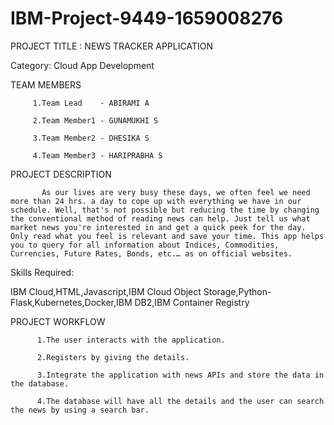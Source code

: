 # IBM-Project-9449-1659008276
PROJECT TITLE : NEWS TRACKER APPLICATION


Category: Cloud App Development



TEAM MEMBERS 
         
         1.Team Lead    - ABIRAMI A
         
         2.Team Member1 - GUNAMUKHI S
         
         3.Team Member2 - DHESIKA S
         
         4.Team Member3 - HARIPRABHA S
         

PROJECT DESCRIPTION         

           As our lives are very busy these days, we often feel we need more than 24 hrs. a day to cope up with everything we have in our schedule. Well, that's not possible but reducing the time by changing the conventional method of reading news can help. Just tell us what market news you're interested in and get a quick peek for the day. Only read what you feel is relevant and save your time. This app helps you to query for all information about Indices, Commodities, Currencies, Future Rates, Bonds, etc.… as on official websites.
           
           
Skills Required:

IBM Cloud,HTML,Javascript,IBM Cloud Object Storage,Python-Flask,Kubernetes,Docker,IBM DB2,IBM Container Registry


PROJECT WORKFLOW

          1.The user interacts with the application.

          2.Registers by giving the details.

          3.Integrate the application with news APIs and store the data in the database.

          4.The database will have all the details and the user can search the news by using a search bar.

      


